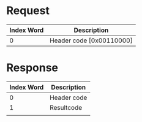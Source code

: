 # Request

| Index Word | Description                |
|------------|----------------------------|
| 0          | Header code \[0x00110000\] |

# Response

| Index Word | Description |
|------------|-------------|
| 0          | Header code |
| 1          | Resultcode  |
|            |             |